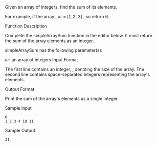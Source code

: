Given an array of integers, find the sum of its elements.

For example, if the array , ar = [1, 2, 3] , so return 6.

Function Description

Complete the simpleArraySum function in the editor below. It must return the sum of the array elements as an integer.

simpleArraySum has the following parameter(s):

ar: an array of integers
Input Format

The first line contains an integer, , denoting the size of the array.
The second line contains  space-separated integers representing the array's elements.

Output Format

Print the sum of the array's elements as a single integer.

Sample Input
```
6
1 2 3 4 10 11
```
Sample Output
```
31
```
